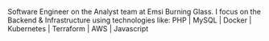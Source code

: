

Software Engineer on the Analyst team at Emsi Burning Glass. I focus on the Backend & Infrastructure using technologies like:
PHP | MySQL | Docker | Kubernetes | Terraform | AWS | Javascript

